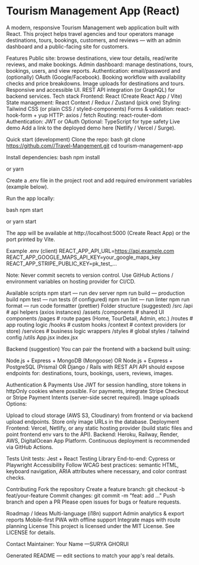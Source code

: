 # Tourism Management App (React)
A modern, responsive Tourism Management web application built with React. This project helps travel agencies and tour operators manage destinations, tours, bookings, customers, and reviews — with an admin dashboard and a public-facing site for customers.

Features
Public site: browse destinations, view tour details, read/write reviews, and make bookings.
Admin dashboard: manage destinations, tours, bookings, users, and view reports.
Authentication: email/password and (optionally) OAuth (Google/Facebook).
Booking workflow with availability checks and price breakdowns.
Image uploads for destinations and tours.
Responsive and accessible UI.
REST API integration (or GraphQL) for backend services.
Tech stack
Frontend: React (Create React App / Vite)
State management: React Context / Redux / Zustand (pick one)
Styling: Tailwind CSS (or plain CSS / styled-components)
Forms & validation: react-hook-form + yup
HTTP: axios / fetch
Routing: react-router-dom
Authentication: JWT or OAuth
Optional: TypeScript for type safety
Live demo
Add a link to the deployed demo here (Netlify / Vercel / Surge).

Quick start (development)
Clone the repo:
bash git clone https://github.com//Travel-Mangement.git  cd tourism-management-app

Install dependencies:
bash npm install

or
yarn

Create a .env file in the project root and add required environment variables (example below).

Run the app locally:

bash npm start

or
yarn start

The app will be available at http://localhost:5000 (Create React App) or the port printed by Vite.

Example .env (client)
REACT_APP_API_URL=https://api.example.com REACT_APP_GOOGLE_MAPS_API_KEY=your_google_maps_key REACT_APP_STRIPE_PUBLIC_KEY=pk_test_...

Note: Never commit secrets to version control. Use GitHub Actions / environment variables on hosting provider for CI/CD.

Available scripts
npm start — run dev server
npm run build — production build
npm test — run tests (if configured)
npm run lint — run linter
npm run format — run code formatter (prettier)
Folder structure (suggested)
/src /api # api helpers (axios instances) /assets /components # shared UI components /pages # route pages (Home, TourDetail, Admin, etc.) /routes # app routing logic /hooks # custom hooks /context # context providers (or store) /services # business logic wrappers /styles # global styles / tailwind config /utils App.jsx index.jsx

Backend (suggestion)
You can pair the frontend with a backend built using:

Node.js + Express + MongoDB (Mongoose)
OR Node.js + Express + PostgreSQL (Prisma)
OR Django / Rails with REST API
API should expose endpoints for: destinations, tours, bookings, users, reviews, images.

Authentication & Payments
Use JWT for session handling, store tokens in httpOnly cookies where possible.
For payments, integrate Stripe Checkout or Stripe Payment Intents (server-side secret required).
Image uploads
Options:

Upload to cloud storage (AWS S3, Cloudinary) from frontend or via backend upload endpoints.
Store only image URLs in the database.
Deployment
Frontend: Vercel, Netlify, or any static hosting provider (build static files and point frontend env vars to the API).
Backend: Heroku, Railway, Render, AWS, DigitalOcean App Platform.
Continuous deployment is recommended via GitHub Actions.

Tests
Unit tests: Jest + React Testing Library
End-to-end: Cypress or Playwright
Accessibility
Follow WCAG best practices: semantic HTML, keyboard navigation, ARIA attributes where necessary, and color contrast checks.

Contributing
Fork the repository
Create a feature branch: git checkout -b feat/your-feature
Commit changes: git commit -m "feat: add ..."
Push branch and open a PR
Please open issues for bugs or feature requests.

Roadmap / Ideas
Multi-language (i18n) support
Admin analytics & export reports
Mobile-first PWA with offline support
Integrate maps with route planning
License
This project is licensed under the MIT License. See LICENSE for details.

Contact
Maintainer: Your Name —SURYA GHORUI 

Generated README — edit sections to match your app's real details.
